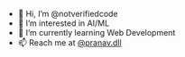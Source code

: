 - 👋 Hi, I’m @notverifiedcode
- 👀 I’m interested in AI/ML
- 🌱 I’m currently learning Web Development
- 📫 Reach me at [@pranav.dll](https://www.instagram.com/pranav.dll)

<!---
notverifiedcode/notverifiedcode is a ✨ special ✨ repository because its `README.md` (this file) appears on your GitHub profile.
You can click the Preview link to take a look at your changes.
--->
